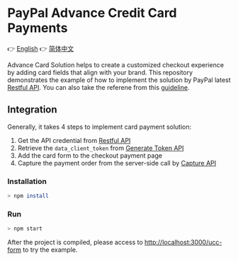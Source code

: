 # PayPal Advance Credit Card Payments

:point_right: [English](README.md)
:point_right: [简体中文](readme/README-zh_cn.md)

Advance Card Solution helps to create a customized checkout experience by adding card fields that align with your brand. This repository demonstrates the example of how to implement the solution by PayPal latest [Restful API](https://developer.paypal.com/docs/api/overview/). You can also take the referene from this [guideline](docs/paypal-advance-card-payment-en).

## Integration 
Generally, it takes 4 steps to implement card payment solution:
1. Get the API credential from [Restful API](https://developer.paypal.com/docs/business/get-started/#exchange-your-api-credentials-for-an-access-token)
2. Retrieve the ```data_client_token``` from [Generate Token API](https://developer.paypal.com/docs/business/checkout/advanced-card-payments/#step-2-generate-a-client-token-for-your-buyer)
3. Add the card form to the checkout payment page
4. Capture the payment order from the server-side call by [Capture API](https://developer.paypal.com/docs/api/orders/v2/#orders_capture)

### Installation
```sh
> npm install
```

### Run
```sh
> npm start
```
 After the project is compiled, please access to [http://localhost:3000/ucc-form](http://localhost:3000/ucc-form) to try the example.


